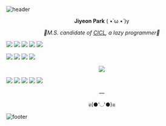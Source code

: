 ![header](https://capsule-render.vercel.app/api?type=wave&color=F7CAC9&height=75&section=header)    

<p align = "center"><b>Jiyeon Park</b> ( •̀ ω •́ )y</p>    

<p align = "center"><i>🐾M.S. candidate of <a href="http://cctl.jnu.ac.kr">CICL</a>, a lazy programmer🐾</i></p>

<p align = "left"> <img src="https://img.shields.io/badge/Research%20Area-F7CAC9?style=for-the-badge&"/> <img src="https://img.shields.io/badge/Channel%20Coding-6A6363?style=flat-square&"/> <img src="https://img.shields.io/badge/Deep%20Learning-6A6363?style=flat-square&"/> <img src="https://img.shields.io/badge/5G%20Communication-6A6363?style=flat-square&"/> <img src="https://img.shields.io/badge/Bioinformatics-6A6363?style=flat-square&"/></p>

<p align = "left"> <img src="https://img.shields.io/badge/Programming%20Language-92A8D1?style=for-the-badge&"/> <img src="https://img.shields.io/badge/c%20-%2300599C.svg?&style=flat-square&logo=c&logoColor=white"/> <img src="https://img.shields.io/badge/c++%20-%2300599C.svg?&style=flat-square&logo=c%2B%2B&ogoColor=white"/> <img src="https://img.shields.io/badge/python%20-%2314354C.svg?&style=flat-square&logo=python&logoColor=white"/> </p>

<p align = "center"><img align="center" src="https://github-readme-stats.vercel.app/api/top-langs/?username=PParkJy&layout=compact&theme=gruvbox&repo=github-readme-stats"/></p>

<p align = "left"> <img src="https://img.shields.io/badge/Interest-F7CAC9?style=for-the-badge&"/> <img src="https://img.shields.io/badge/swift-%23FA7343.svg?&style=flat-square&logo=swift&logoColor=white"/> <img src="https://img.shields.io/badge/r-%23276DC3.svg?&style=flat-square&logo=r&logoColor=white"/> <img src="https://img.shields.io/badge/Linux-15b35b?style=flat-square&logo=Linux&logoColor=white"/> <img src="https://img.shields.io/badge/iOS-000000?style=flat-square&logo=apple&logoColor=white"/> </p>

<p align = "center">—</p>

<p align = "center">ฅ(●'◡'●)ฅ</p>

![footer](https://capsule-render.vercel.app/api?type=wave&color=92A8D1&height=75&section=footer)  








